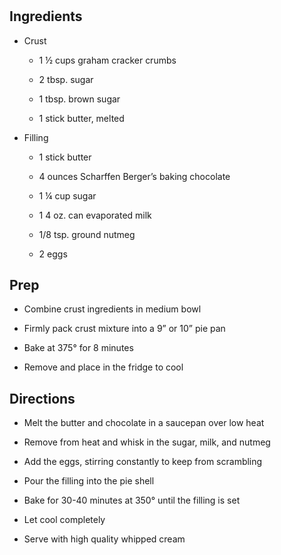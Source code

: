 # 

## Ingredients

- Crust

  - 1 ½ cups graham cracker crumbs

  - 2 tbsp. sugar

  - 1 tbsp. brown sugar

  - 1 stick butter, melted

- Filling

  - 1 stick butter

  - 4 ounces Scharffen Berger’s baking chocolate

  - 1 ¼ cup sugar

  - 1 4 oz. can evaporated milk

  - 1/8 tsp. ground nutmeg

  - 2 eggs

## Prep

- Combine crust ingredients in medium bowl

- Firmly pack crust mixture into a 9” or 10” pie pan

- Bake at 375° for 8 minutes

- Remove and place in the fridge to cool

## Directions

- Melt the butter and chocolate in a saucepan over low heat

- Remove from heat and whisk in the sugar, milk, and nutmeg

- Add the eggs, stirring constantly to keep from scrambling

- Pour the filling into the pie shell

- Bake for 30-40 minutes at 350° until the filling is set

- Let cool completely

- Serve with high quality whipped cream
